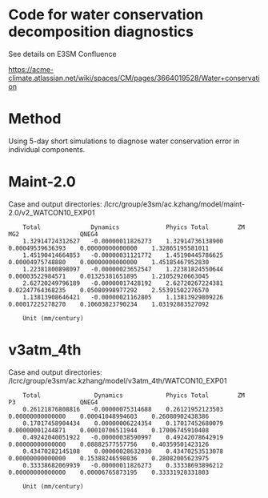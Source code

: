 # Code for water conservation decomposition diagnostics 

See details on E3SM Confluence  

https://acme-climate.atlassian.net/wiki/spaces/CM/pages/3664019528/Water+conservation 


# Method 

Using 5-day short simulations to diagnose water conservation error in individual components. 

# Maint-2.0 

Case and output directories: /lcrc/group/e3sm/ac.kzhang/model/maint-2.0/v2_WATCON10_EXP01

```
    Total              Dynamics             Phyics Total        ZM                  MG2                 QNEG4 
    1.32914724312627   -0.00000011826273    1.32914736138900    0.00049539636393    0.00000000000000    1.32865195581011
    1.45190414664853   -0.00000031121772    1.45190445786625    0.00004975748880    0.00000000000000    1.45185467952830
    1.22381800898097   -0.00000023652547    1.22381824550644    0.00003522984571    0.01325381651895    1.21052920663045
    2.62720249796189   -0.00000017428192    2.62720267224381    0.02247764368235    0.05080998977292    2.55391502276570
    1.13813908646421   -0.00000021162805    1.13813929809226    0.00017225278270    0.10603823790234    1.03192883527092
    
    Unit (mm/century)
```

# v3atm_4th 

Case and output directories: /lcrc/group/e3sm/ac.kzhang/model/v3atm_4th/WATCON10_EXP01

```
    Total               Dynamics            Phyics Total        ZM                  P3                  QNEG4
    0.26121876808816   -0.00000075314688    0.26121952123503    0.00000000000000    0.00041048994603    0.26080902438386
    0.17017458904434    0.00000006224354    0.17017452680079    0.00000001244871    0.00010706511944    0.17006745910408
    0.49242040051922   -0.00000038590997    0.49242078642919    0.00000000000000    0.08882577557756    0.40359501423126
    0.43470282145108    0.00000028632030    0.43470253513078    0.00000000000000    0.15388246598036    0.28082005623975
    0.33338682069939   -0.00000011826273    0.33338693896212    0.00000000000000    0.00006765873195    0.33331928331803
 
    Unit (mm/century)
```


    
